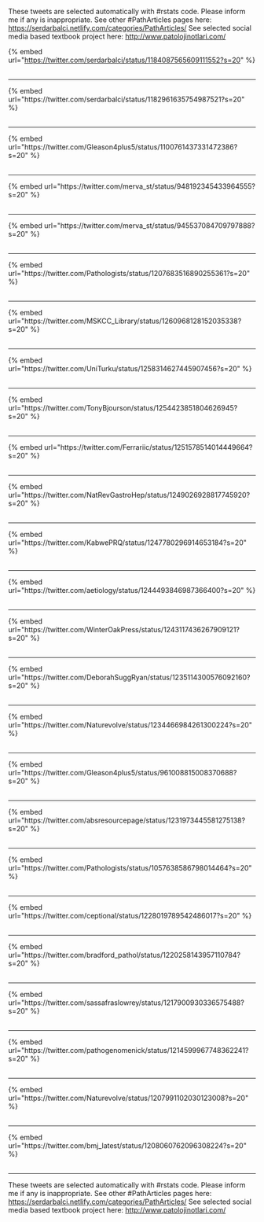 

These tweets are selected automatically with #rstats code. Please inform me if any is inappropriate.
See other #PathArticles pages here: https://serdarbalci.netlify.com/categories/PathArticles/ 
See selected social media based textbook project here: http://www.patolojinotlari.com/

{% embed url="https://twitter.com/serdarbalci/status/1184087565609111552?s=20" %}<br>
<br>
<hr>
{% embed url="https://twitter.com/serdarbalci/status/1182961635754987521?s=20" %}<br>
<br>
<hr>
{% embed url="https://twitter.com/Gleason4plus5/status/1100761437331472386?s=20" %}<br>
<br>
<hr>
{% embed url="https://twitter.com/merva_st/status/948192345433964555?s=20" %}<br>
<br>
<hr>
{% embed url="https://twitter.com/merva_st/status/945537084709797888?s=20" %}<br>
<br>
<hr>
{% embed url="https://twitter.com/Pathologists/status/1207683516890255361?s=20" %}<br>
<br>
<hr>
{% embed url="https://twitter.com/MSKCC_Library/status/1260968128152035338?s=20" %}<br>
<br>
<hr>
{% embed url="https://twitter.com/UniTurku/status/1258314627445907456?s=20" %}<br>
<br>
<hr>
{% embed url="https://twitter.com/TonyBjourson/status/1254423851804626945?s=20" %}<br>
<br>
<hr>
{% embed url="https://twitter.com/Ferrariic/status/1251578514014449664?s=20" %}<br>
<br>
<hr>
{% embed url="https://twitter.com/NatRevGastroHep/status/1249026928817745920?s=20" %}<br>
<br>
<hr>
{% embed url="https://twitter.com/KabwePRQ/status/1247780296914653184?s=20" %}<br>
<br>
<hr>
{% embed url="https://twitter.com/aetiology/status/1244493846987366400?s=20" %}<br>
<br>
<hr>
{% embed url="https://twitter.com/WinterOakPress/status/1243117436267909121?s=20" %}<br>
<br>
<hr>
{% embed url="https://twitter.com/DeborahSuggRyan/status/1235114300576092160?s=20" %}<br>
<br>
<hr>
{% embed url="https://twitter.com/Naturevolve/status/1234466984261300224?s=20" %}<br>
<br>
<hr>
{% embed url="https://twitter.com/Gleason4plus5/status/961008815008370688?s=20" %}<br>
<br>
<hr>
{% embed url="https://twitter.com/absresourcepage/status/1231973445581275138?s=20" %}<br>
<br>
<hr>
{% embed url="https://twitter.com/Pathologists/status/1057638586798014464?s=20" %}<br>
<br>
<hr>
{% embed url="https://twitter.com/ceptional/status/1228019789542486017?s=20" %}<br>
<br>
<hr>
{% embed url="https://twitter.com/bradford_pathol/status/1220258143957110784?s=20" %}<br>
<br>
<hr>
{% embed url="https://twitter.com/sassafraslowrey/status/1217900930336575488?s=20" %}<br>
<br>
<hr>
{% embed url="https://twitter.com/pathogenomenick/status/1214599967748362241?s=20" %}<br>
<br>
<hr>
{% embed url="https://twitter.com/Naturevolve/status/1207991102030123008?s=20" %}<br>
<br>
<hr>
{% embed url="https://twitter.com/bmj_latest/status/1208060762096308224?s=20" %}<br>
<br>
<hr>


These tweets are selected automatically with #rstats code. Please inform me if any is inappropriate.
See other #PathArticles pages here: https://serdarbalci.netlify.com/categories/PathArticles/ 
See selected social media based textbook project here: http://www.patolojinotlari.com/
